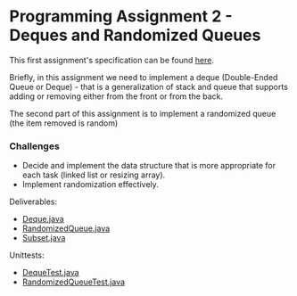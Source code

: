 # Programming Assignment 2 - Deques and Randomized Queues
                             

This first assignment's specification can be found [here](http://coursera.cs.princeton.edu/algs4/assignments/queues.html).

Briefly, in this assignment we need to implement a deque (Double-Ended Queue
or Deque) - that is a generalization of stack and queue that supports adding
or removing either from the front or from the back.
  
The second part of this assignment is to implement a randomized queue (the 
item removed is random)

### Challenges
* Decide and implement the data structure that is more appropriate for each 
task (linked list or resizing array).
* Implement randomization effectively.

Deliverables:

* [Deque.java](src/Deque.java)
* [RandomizedQueue.java](src/RandomizedQueue.java)
* [Subset.java](src/Subset.java)

Unittests:

* [DequeTest.java](test/DequeTest.java)
* [RandomizedQueueTest.java](test/RandomizedQueueTest.java)